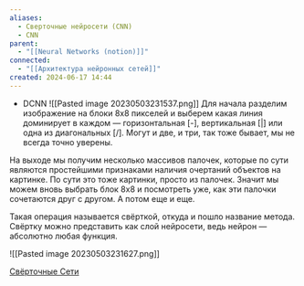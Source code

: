 ```yaml
---
aliases:
  - Сверточные нейросети (CNN)
  - CNN
parent:
  - "[[Neural Networks (notion)]]"
connected:
  - "[[Архитектура нейронных сетей]]"
created: 2024-06-17 14:44
---
```

- DCNN
![[Pasted image 20230503231537.png]]
Для начала разделим изображение на блоки 8x8 пикселей и выберем какая линия доминирует в каждом — горизонтальная [-], вертикальная [|] или одна из диагональных [/]. Могут и две, и три, так тоже бывает, мы не всегда точно уверены.

На выходе мы получим несколько массивов палочек, которые по сути являются простейшими признаками наличия очертаний объектов на картинке. По сути это тоже картинки, просто из палочек. Значит мы можем вновь выбрать блок 8x8 и посмотреть уже, как эти палочки сочетаются друг с другом. А потом еще и еще.

Такая операция называется свёрткой, откуда и пошло название метода. Свёртку можно представить как слой нейросети, ведь нейрон — абсолютно любая функция.

![[Pasted image 20230503231627.png]]




[Свёрточные Сети](https://ru.wikipedia.org/wiki/%D0%A1%D0%B2%D1%91%D1%80%D1%82%D0%BE%D1%87%D0%BD%D0%B0%D1%8F_%D0%BD%D0%B5%D0%B9%D1%80%D0%BE%D0%BD%D0%BD%D0%B0%D1%8F_%D1%81%D0%B5%D1%82%D1%8C)